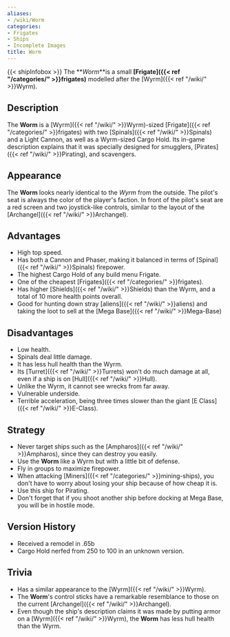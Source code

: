```yaml
---
aliases:
- /wiki/Worm
categories:
- Frigates
- Ships
- Incomplete Images
title: Worm
---
```


{{< shipInfobox >}} The **_Worm_**is a small **[Frigate]({{< ref "/categories/" >}}frigates)** modelled after the [Wyrm]({{< ref "/wiki/" >}}Wyrm). 

## Description

The **Worm** is a [Wyrm]({{< ref "/wiki/" >}}Wyrm)-sized [Frigate]({{< ref "/categories/" >}}frigates) with two [Spinals]({{< ref "/wiki/" >}}Spinals) and a Light Cannon, as well as a Wyrm-sized Cargo Hold. Its in-game description explains that it was specially designed for smugglers, [Pirates]({{< ref "/wiki/" >}}Pirating), and scavengers.

## Appearance

The **Worm** looks nearly identical to the _Wyrm_ from the outside. The pilot's seat is always the color of the player's faction. In front of the pilot's seat are a red screen and two joystick-like controls, similar to the layout of the [Archangel]({{< ref "/wiki/" >}}Archangel).

## Advantages

- High top speed.
- Has both a Cannon and Phaser, making it balanced in terms of [Spinal]({{< ref "/wiki/" >}}Spinals) firepower.
- The highest Cargo Hold of any build menu Frigate.
- One of the cheapest [Frigates]({{< ref "/categories/" >}}frigates).
- Has higher [Shields]({{< ref "/wiki/" >}}Shields) than the Wyrm, and a total of 10 more health points overall.
- Good for hunting down stray [aliens]({{< ref "/wiki/" >}}aliens) and taking the loot to sell at the [Mega Base]({{< ref "/wiki/" >}}Mega-Base)

## Disadvantages

- Low health.
- Spinals deal little damage.
- It has less hull health than the Wyrm.
- Its [Turret]({{< ref "/wiki/" >}}Turrets) won't do much damage at all, even if a ship is on [Hull]({{< ref "/wiki/" >}}Hull).
- Unlike the Wyrm, it cannot see wrecks from far away.
- Vulnerable underside.
- Terrible acceleration, being three times slower than the giant [E Class]({{< ref "/wiki/" >}}E-Class).

## Strategy

- Never target ships such as the [Ampharos]({{< ref "/wiki/" >}}Ampharos), since they can destroy you easily.
- Use the **Worm** like a Wyrm but with a little bit of defense.
- Fly in groups to maximize firepower.
- When attacking [Miners]({{< ref "/categories/" >}}mining-ships), you don't have to worry about losing your ship because of how cheap it is.
- Use this ship for Pirating.
- Don't forget that if you shoot another ship before docking at Mega Base, you will be in hostile mode.

## Version History 

- Received a remodel in .65b
- Cargo Hold nerfed from 250 to 100 in an unknown version.

## Trivia

- Has a similar appearance to the [Wyrm]({{< ref "/wiki/" >}}Wyrm).
- The **Worm**'s control sticks have a remarkable resemblance to those on the current [Archangel]({{< ref "/wiki/" >}}Archangel).
- Even though the ship's description claims it was made by putting armor on a [Wyrm]({{< ref "/wiki/" >}}Wyrm), the **Worm** has less hull health than the Wyrm.